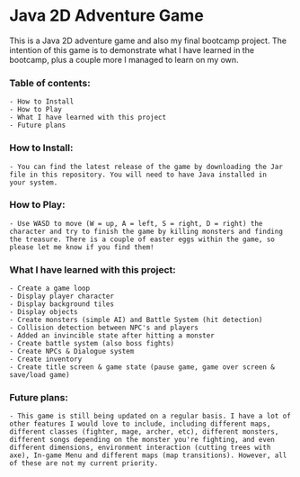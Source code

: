 # Java 2D Adventure Game 


This is a Java 2D adventure game and also my final bootcamp project. The intention of this game is to demonstrate what I have learned 
in the bootcamp, plus a couple more I managed to learn on my own. 

### Table of contents:
	- How to Install
	- How to Play
	- What I have learned with this project
	- Future plans 
	
### How to Install: 
	- You can find the latest release of the game by downloading the Jar file in this repository. You will need to have Java installed in 
	your system.
	
### How to Play:
	- Use WASD to move (W = up, A = left, S = right, D = right) the character and try to finish the game by killing monsters and finding
	the treasure. There is a couple of easter eggs within the game, so please let me know if you find them! 
	
### What I have learned with this project:
	- Create a game loop
	- Display player character
	- Display background tiles
	- Display objects
	- Create monsters (simple AI) and Battle System (hit detection)
	- Collision detection between NPC's and players
	- Added an invincible state after hitting a monster
	- Create battle system (also boss fights)
	- Create NPCs & Dialogue system
	- Create inventory
	- Create title screen & game state (pause game, game over screen & save/load game)

	
### Future plans:
	- This game is still being updated on a regular basis. I have a lot of other features I would love to include, including different maps,
	different classes (fighter, mage, archer, etc), different monsters, different songs depending on the monster you're fighting, and even
	different dimensions, environment interaction (cutting trees with axe), In-game Menu and different maps (map transitions). However, all of these are not my current priority. 
